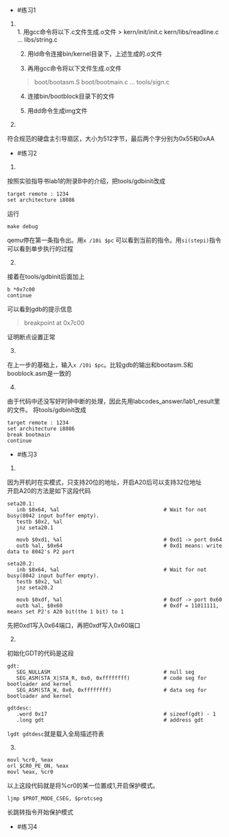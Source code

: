 - #练习1

1. <br>
    1. 用gcc命令将以下.c文件生成.o文件
    > kern/init/init.c
    kern/libs/readline.c
    ...
    libs/string.c

    2. 用ld命令连接bin/kernel目录下，上述生成的.o文件

    3. 再用gcc命令将以下文件生成.o文件
    > boot/bootasm.S
    boot/bootmain.c
    ...
    tools/sign.c

    4. 连接bin/bootblock目录下的文件

    5. 用dd命令生成img文件

2.  <br>
符合规范的硬盘主引导扇区，大小为512字节，最后两个字分别为0x55和0xAA

- #练习2

1. <br>
 按照实验指导书lab1的附录B中的介绍，把tools/gdbinit改成  
 ```
 target remote : 1234
 set architecture i8086
 ```
 运行
 ```
 make debug
 ```
 qemu停在第一条指令出。用`x /10i $pc` 可以看到当前的指令。用`si(stepi)`指令可以看到单步执行的过程

2. <br>
 接着在tools/gdbinit后面加上
 ```
 b *0x7c00
 continue
 ```
 可以看到gdb的提示信息
 > breakpoint at 0x7c00  
 
 证明断点设置正常

3. <br>
 在上一步的基础上，输入`x /10i $pc`。比较gdb的输出和bootasm.S和booblock.asm是一致的

4. <br>
 由于代码中还没写好时钟中断的处理，因此先用labcodes_answer/lab1_result里的文件。
 将tools/gdbinit改成
 ```
 target remote : 1234
 set architecture i8086
 break bootmain
 continue
 ```

- #练习3

1. <br>
 因为开机时在实模式，只支持20位的地址，开启A20后可以支持32位地址  
 开启A20的方法是如下这段代码
 ```
 seta20.1:
    inb $0x64, %al                                  # Wait for not busy(8042 input buffer empty).
    testb $0x2, %al
    jnz seta20.1

    movb $0xd1, %al                                 # 0xd1 -> port 0x64
    outb %al, $0x64                                 # 0xd1 means: write data to 8042's P2 port

seta20.2:
    inb $0x64, %al                                  # Wait for not busy(8042 input buffer empty).
    testb $0x2, %al
    jnz seta20.2

    movb $0xdf, %al                                 # 0xdf -> port 0x60
    outb %al, $0x60                                 # 0xdf = 11011111, means set P2's A20 bit(the 1 bit) to 1
 ```
 先把0xd1写入0x64端口，再把0xdf写入0x60端口

2. <br>
 初始化GDT的代码是这段
 ```
 gdt:
    SEG_NULLASM                                     # null seg
    SEG_ASM(STA_X|STA_R, 0x0, 0xffffffff)           # code seg for bootloader and kernel
    SEG_ASM(STA_W, 0x0, 0xffffffff)                 # data seg for bootloader and kernel

gdtdesc:
    .word 0x17                                      # sizeof(gdt) - 1
    .long gdt                                       # address gdt
 ```
 `lgdt gdtdesc`就是载入全局描述符表

3. <br>
 ```
 movl %cr0, %eax
 orl $CR0_PE_ON, %eax
 movl %eax, %cr0
 ```
 以上这段代码就是将%cr0的某一位置成1,开启保护模式。
 ``` 
 ljmp $PROT_MODE_CSEG, $protcseg
 ```
 长跳转指令开始保护模式

- #练习4

